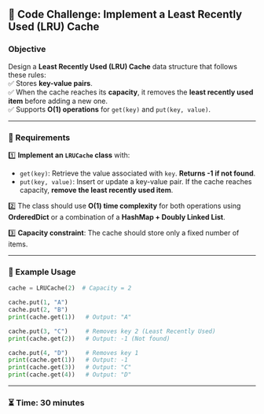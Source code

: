## **📌 Code Challenge: Implement a Least Recently Used (LRU) Cache**
### **Objective**  
Design a **Least Recently Used (LRU) Cache** data structure that follows these rules:  
✅ Stores **key-value pairs**.  
✅ When the cache reaches its **capacity**, it removes the **least recently used item** before adding a new one.  
✅ Supports **O(1) operations** for `get(key)` and `put(key, value)`.  

---

### **📌 Requirements**
1️⃣ **Implement an `LRUCache` class** with:
   - `get(key)`: Retrieve the value associated with `key`. **Returns -1 if not found**.
   - `put(key, value)`: Insert or update a key-value pair. If the cache reaches capacity, **remove the least recently used item**.
   
2️⃣ The class should use **O(1) time complexity** for both operations using **OrderedDict** or a combination of a **HashMap + Doubly Linked List**.  

3️⃣ **Capacity constraint**: The cache should store only a fixed number of items.

---

### **📌 Example Usage**
```python
cache = LRUCache(2)  # Capacity = 2

cache.put(1, "A")
cache.put(2, "B")
print(cache.get(1))   # Output: "A"

cache.put(3, "C")     # Removes key 2 (Least Recently Used)
print(cache.get(2))   # Output: -1 (Not found)

cache.put(4, "D")     # Removes key 1
print(cache.get(1))   # Output: -1
print(cache.get(3))   # Output: "C"
print(cache.get(4))   # Output: "D"
```

---

### **⏳ Time: 30 minutes**